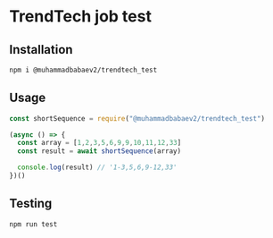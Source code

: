 # TrendTech job test

## Installation
```bash
npm i @muhammadbabaev2/trendtech_test
```

## Usage
```javascript
const shortSequence = require("@muhammadbabaev2/trendtech_test")

(async () => {
  const array = [1,2,3,5,6,9,9,10,11,12,33]
  const result = await shortSequence(array)

  console.log(result) // '1-3,5,6,9-12,33'
})()
```

## Testing
```bash
npm run test
```